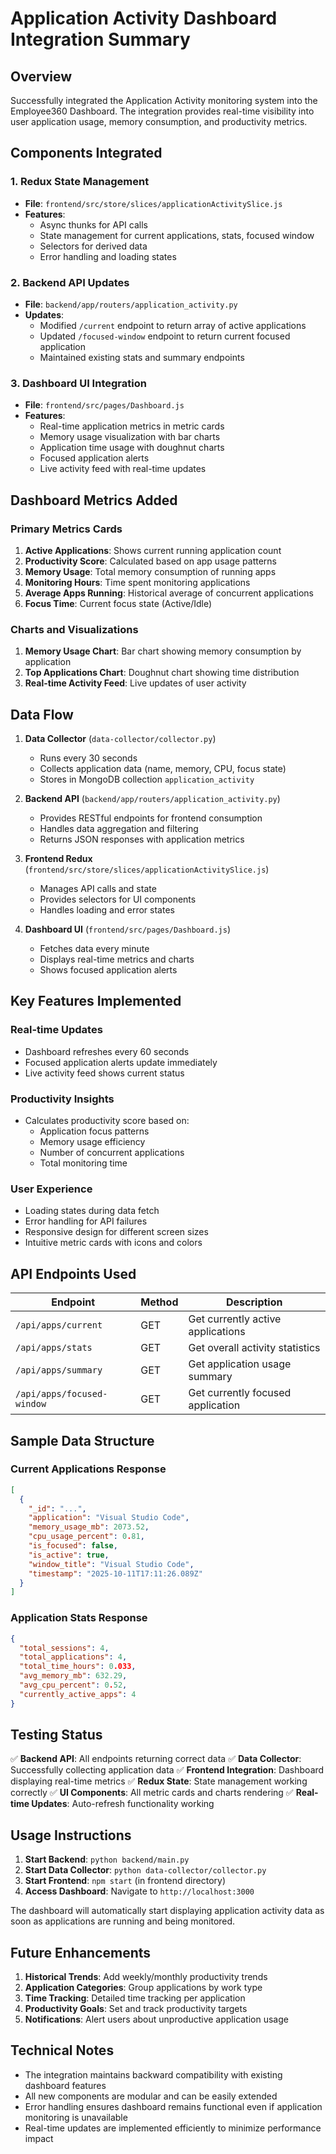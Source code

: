 # Application Activity Dashboard Integration Summary

## Overview
Successfully integrated the Application Activity monitoring system into the Employee360 Dashboard. The integration provides real-time visibility into user application usage, memory consumption, and productivity metrics.

## Components Integrated

### 1. Redux State Management
- **File**: `frontend/src/store/slices/applicationActivitySlice.js`
- **Features**:
  - Async thunks for API calls
  - State management for current applications, stats, focused window
  - Selectors for derived data
  - Error handling and loading states

### 2. Backend API Updates
- **File**: `backend/app/routers/application_activity.py`
- **Updates**:
  - Modified `/current` endpoint to return array of active applications
  - Updated `/focused-window` endpoint to return current focused application
  - Maintained existing stats and summary endpoints

### 3. Dashboard UI Integration
- **File**: `frontend/src/pages/Dashboard.js`
- **Features**:
  - Real-time application metrics in metric cards
  - Memory usage visualization with bar charts
  - Application time usage with doughnut charts
  - Focused application alerts
  - Live activity feed with real-time updates

## Dashboard Metrics Added

### Primary Metrics Cards
1. **Active Applications**: Shows current running application count
2. **Productivity Score**: Calculated based on app usage patterns
3. **Memory Usage**: Total memory consumption of running apps
4. **Monitoring Hours**: Time spent monitoring applications
5. **Average Apps Running**: Historical average of concurrent applications
6. **Focus Time**: Current focus state (Active/Idle)

### Charts and Visualizations
1. **Memory Usage Chart**: Bar chart showing memory consumption by application
2. **Top Applications Chart**: Doughnut chart showing time distribution
3. **Real-time Activity Feed**: Live updates of user activity

## Data Flow

1. **Data Collector** (`data-collector/collector.py`)
   - Runs every 30 seconds
   - Collects application data (name, memory, CPU, focus state)
   - Stores in MongoDB collection `application_activity`

2. **Backend API** (`backend/app/routers/application_activity.py`)
   - Provides RESTful endpoints for frontend consumption
   - Handles data aggregation and filtering
   - Returns JSON responses with application metrics

3. **Frontend Redux** (`frontend/src/store/slices/applicationActivitySlice.js`)
   - Manages API calls and state
   - Provides selectors for UI components
   - Handles loading and error states

4. **Dashboard UI** (`frontend/src/pages/Dashboard.js`)
   - Fetches data every minute
   - Displays real-time metrics and charts
   - Shows focused application alerts

## Key Features Implemented

### Real-time Updates
- Dashboard refreshes every 60 seconds
- Focused application alerts update immediately
- Live activity feed shows current status

### Productivity Insights
- Calculates productivity score based on:
  - Application focus patterns
  - Memory usage efficiency
  - Number of concurrent applications
  - Total monitoring time

### User Experience
- Loading states during data fetch
- Error handling for API failures
- Responsive design for different screen sizes
- Intuitive metric cards with icons and colors

## API Endpoints Used

| Endpoint | Method | Description |
|----------|--------|-------------|
| `/api/apps/current` | GET | Get currently active applications |
| `/api/apps/stats` | GET | Get overall activity statistics |
| `/api/apps/summary` | GET | Get application usage summary |
| `/api/apps/focused-window` | GET | Get currently focused application |

## Sample Data Structure

### Current Applications Response
```json
[
  {
    "_id": "...",
    "application": "Visual Studio Code",
    "memory_usage_mb": 2073.52,
    "cpu_usage_percent": 0.81,
    "is_focused": false,
    "is_active": true,
    "window_title": "Visual Studio Code",
    "timestamp": "2025-10-11T17:11:26.089Z"
  }
]
```

### Application Stats Response
```json
{
  "total_sessions": 4,
  "total_applications": 4,
  "total_time_hours": 0.033,
  "avg_memory_mb": 632.29,
  "avg_cpu_percent": 0.52,
  "currently_active_apps": 4
}
```

## Testing Status

✅ **Backend API**: All endpoints returning correct data
✅ **Data Collector**: Successfully collecting application data
✅ **Frontend Integration**: Dashboard displaying real-time metrics
✅ **Redux State**: State management working correctly
✅ **UI Components**: All metric cards and charts rendering
✅ **Real-time Updates**: Auto-refresh functionality working

## Usage Instructions

1. **Start Backend**: `python backend/main.py`
2. **Start Data Collector**: `python data-collector/collector.py`
3. **Start Frontend**: `npm start` (in frontend directory)
4. **Access Dashboard**: Navigate to `http://localhost:3000`

The dashboard will automatically start displaying application activity data as soon as applications are running and being monitored.

## Future Enhancements

1. **Historical Trends**: Add weekly/monthly productivity trends
2. **Application Categories**: Group applications by work type
3. **Time Tracking**: Detailed time tracking per application
4. **Productivity Goals**: Set and track productivity targets
5. **Notifications**: Alert users about unproductive application usage

## Technical Notes

- The integration maintains backward compatibility with existing dashboard features
- All new components are modular and can be easily extended
- Error handling ensures dashboard remains functional even if application monitoring is unavailable
- Real-time updates are implemented efficiently to minimize performance impact